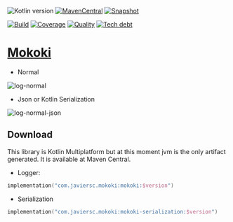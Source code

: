 ![Kotlin version](https://img.shields.io/badge/kotlin-1.7.10-blueviolet?logo=kotlin&logoColor=white)
[![MavenCentral](https://img.shields.io/maven-central/v/com.javiersc.mokoki/mokoki?label=MavenCentral)](https://repo1.maven.org/maven2/com/javiersc/mokoki/mokoki/)
[![Snapshot](https://img.shields.io/nexus/s/com.javiersc.mokoki/mokoki?server=https%3A%2F%2Foss.sonatype.org%2F&label=Snapshot)](https://oss.sonatype.org/content/repositories/snapshots/com/javiersc/mokoki/mokoki/)

[![Build](https://img.shields.io/github/workflow/status/JavierSegoviaCordoba/mokoki/build-kotlin?label=Build&logo=GitHub)](https://github.com/JavierSegoviaCordoba/mokoki/tree/main)
[![Coverage](https://img.shields.io/sonar/coverage/com.javiersc.mokoki:mokoki?label=Coverage&logo=SonarCloud&logoColor=white&server=https%3A%2F%2Fsonarcloud.io)](https://sonarcloud.io/dashboard?id=com.javiersc.mokoki:mokoki)
[![Quality](https://img.shields.io/sonar/quality_gate/com.javiersc.mokoki:mokoki?label=Quality&logo=SonarCloud&logoColor=white&server=https%3A%2F%2Fsonarcloud.io)](https://sonarcloud.io/dashboard?id=com.javiersc.mokoki:mokoki)
[![Tech debt](https://img.shields.io/sonar/tech_debt/com.javiersc.mokoki:mokoki?label=Tech%20debt&logo=SonarCloud&logoColor=white&server=https%3A%2F%2Fsonarcloud.io)](https://sonarcloud.io/dashboard?id=com.javiersc.mokoki:mokoki)

# [Mokoki](https://mokoki.javiersc.com)

- Normal

![log-normal](.docs/docs/assets/log-verbose.png)

- Json or Kotlin Serialization

![log-normal-json](.docs/docs/assets/log-verbose-json.png)

## Download

This library is Kotlin Multiplatform but at this moment jvm is the only artifact generated. It is
available at Maven Central.

- Logger:

```kotlin
implementation("com.javiersc.mokoki:mokoki:$version")
```

- Serialization

```kotlin
implementation("com.javiersc.mokoki:mokoki-serialization:$version")
```
